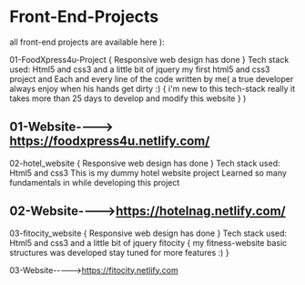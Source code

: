 # Front-End-Projects
all front-end projects are available here ):

01-FoodXpress4u-Project { Responsive web design has done }
Tech stack used: Html5 and css3 and a little bit of jquery
my first html5 and css3 project and Each and every line of the code written by me( a true developer always enjoy when his hands get dirty :) { i'm new to this tech-stack really it takes more than 25 days to develop and modify  this website } )

01-Website----> https://foodxpress4u.netlify.com/
------------------------------------------------------------------------------------------------------------------------------

02-hotel_website  { Responsive web design has done }
Tech stack used: Html5 and css3 
This is my dummy hotel website project Learned so many fundamentals in while developing this project

02-Website---->https://hotelnag.netlify.com/
------------------------------------------------------------------------------------------------------------------------------

03-fitocity_website { Responsive web design has done }
Tech stack used: Html5 and css3 and a little bit of jquery
fitocity { my fitness-website basic structures was developed stay tuned for more features :) }

03-Website----->https://fitocity.netlify.com

